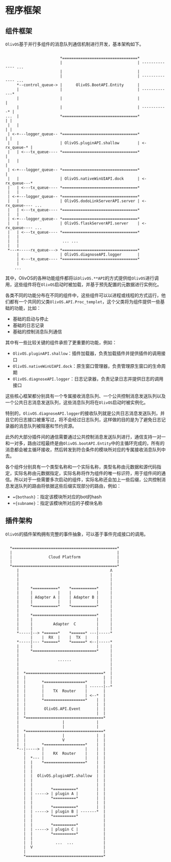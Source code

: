 # 程序框架

## 组件框架
`OlivOS`基于并行多组件的消息队列通信机制进行开发，基本架构如下。

```

                        *=================================*
                        |                                 | -------------- ...
                        |                                 |
                        |                                 | -------------- ...
     *--control_queue-> |      OlivOS.BootAPI.Entity      |
     |                  |                                 | -------------*
     |                  |                                 |              |
     |                  |                                 | -----------* |
...  |                  *=================================*            | |
 |   |                                                                 | |
 | <-+---logger_queue-- *=================================*            | |
 |   |                  | OlivOS.pluginAPI.shallow        | <-rx_queue-* |
 |   | <---tx_queue---- *=================================*              |
 |   |                                                                   |
 | <-+---logger_queue-- *=================================*              |
 |   |                  | OlivOS.nativeWinUIAPI.dock      | <-rx_queue---*
 |   | <---tx_queue---- *=================================*
 |   |
 | <-+---logger_queue-- *=================================*
 |   |                  | OlivOS.dodoLinkServerAPI.server | <-rx_queue---- ...
 |   | <---tx_queue---- *=================================*
 |   |
 | <-+---logger_queue-- *=================================*
 |   |                  | OlivOS.flaskServerAPI.server    | <-rx_queue---- ...
 |   | <---tx_queue---- *=================================*
 |   |
 |   |                   ... ...
 |   |
 *---+-----rx_queue---> *=================================*
     |                  | OlivOS.diagnoseAPI.logger       |
     | <---tx_queue---- *=================================*
     |
    ...

```

其中，OlivOS的各种功能组件都将以`OlivOS.**API`的方式提供给`OlivOS`进行调用，这些组件将在`OlivOS`启动时被加载，并基于预先配置的元数据进行实例化。  

各类不同的功能分布在不同的组件中，这些组件可以以进程或线程的方式运行，他们都有一个共同的父类`OlivOS.API.Proc_templet`，这个父类将为组件提供一些基础的功能，比如：  

+ 基础的启动与停止
+ 基础的日志记录
+ 基础的控制消息队列通信

其中有一些比较关键的组件承担了更重要的功能，例如：  

+ `OlivOS.pluginAPI.shallow`：插件加载器，负责加载插件并提供插件的调用接口
+ `OlivOS.nativeWinUIAPI.dock`：原生窗口管理器，负责管理原生窗口的生命周期
+ `OlivOS.diagnoseAPI.logger`：日志记录器，负责记录日志并提供日志的调用接口

这些核心框架都分别具有一个专属接收消息队列、一个公共控制消息发送队列以及一个公共日志消息发送队列，这些消息队列将在`OlivOS`启动时被实例化。  

特别的，`OlivOS.diagnoseAPI.logger`的接收队列就是公共日志消息发送队列，并且它的日志接口被重写过，将不会经过日志队列，这样做的目的是为了避免日志记录器的消息队列被阻塞和节约资源。  

此外的大部分插件间的通信需要通过公共控制消息发送队列进行，通信支持一对一和一对多，路由过程最终是由`OlivOS.bootAPI.Entity`中的主循环完成的，所有的消息都会被主循环接收，然后转发到符合条件的模块所对应的专属接收消息队列中去。  

各个组件分别具有一个类型名称和一个实际名称，类型名称由元数据和源代码指定，实际名称由元数据指定，实际名称将作为组件的唯一标识符，用于组件间的通信。所以对于一些需要多次启动的组件，实际名称还会加上一些后缀，公共控制消息发送队列的路由将依据这些后缀实现部分的路由，例如：  

+ `={bothash}`：指定该模块所对应的bot的hash
+ `+{subname}`：指定该模块所对应的子模块名称


## 插件架构
`OlivOS`的插件架构拥有完整的事件抽象，可以基于事件完成接口的调用。

```

  *==============================================*
  |                                              |
  |                Cloud Platform                |
  |                                              |
  *==============================================*
     |                                        Ʌ
     |                                        |
     |                                        |
     |                                        |
     |     *===========*    *===========*     |
     |     |           |    |           |     |
     |     | Adapter A |    | Adapter B |     |
     |     |           |    |           |     |
     |     *===========*    *===========*     |
     |                                        |
     |     *============================*     |
     |     |                            |     |
     |     |         Adapter  C         |     |
     |     |                            |     |
     *-----|--> *======*    *======* ---|-----*
           |    |  RX  |    |  TX  |    |
     *-----|--- *======*    *======* <--|-----*
     |     |                            |     |
     |     *============================*     |
     |                                        |
     |                 ......                 |
     |                                        |
     |                                        |
     |  *==================================*  |
     |  |                                  |  |
     |  |       *==================*       |  |
     |  |       |                  | ------|--*
     |  |       |    TX  Router    |       |
     |  |       |                  | <--*  |
     |  |       *==================*    |  |
     |  |                               |  |
     |  |        OlivOS.API.Event       |  |
     |  |                               |  |
     |  *==================================*
     |                   |              |
     |                   |              |
     |  *==================================*
     |  |                |              |  |
     |  |                V              |  |
     |  |       *==================*    |  |
     *--|-----> |                  |    |  |
        |       |    RX  Router    |    |  |
        |  *--- |                  |    |  |
        |  |    *==================*    |  |
        |  |                            |  |
        |  |                            |  |
        |  |  OlivOS.pluginAPI.shallow  |  |
        |  |                            |  |
        |  |                            |  |
        |  |        *==========*        |  |
        |  | -----> | plugin A |        |  |
        |  |        *==========*        |  |
        |  |                            |  |
        |  |        *==========*        |  |
        |  | -----> | plugin B | -------*  |
        |  |        *==========*           |
        |  |                               |
        |  |        *==========*           |
        |  | -----> | plugin C |           |
        |  |        *==========*           |
        |  |                               |
        |  |          ...  ...             |
        |  V                               |
        |                                  |
        *==================================*

```
